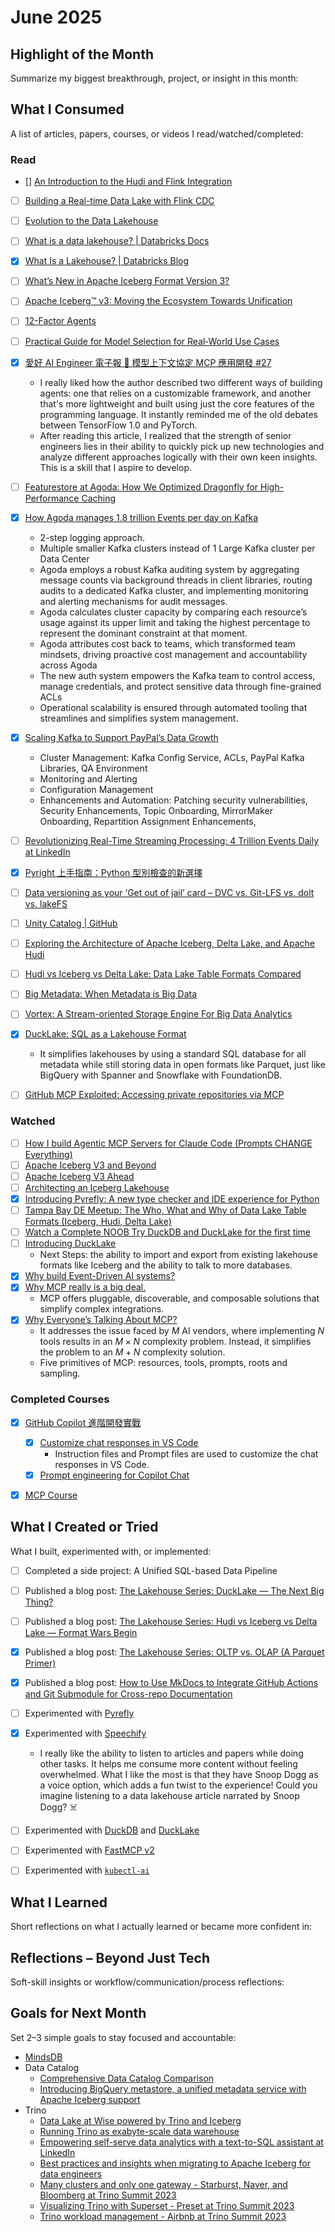 # June 2025

## Highlight of the Month
Summarize my biggest breakthrough, project, or insight in this month:

> 


## What I Consumed
A list of articles, papers, courses, or videos I read/watched/completed:

### Read

- [] [An Introduction to the Hudi and Flink Integration](https://www.onehouse.ai/blog/intro-to-hudi-and-flink)
- [ ] [Building a Real-time Data Lake with Flink CDC](https://nightlies.apache.org/flink/flink-cdc-docs-master/docs/connectors/flink-sources/tutorials/build-real-time-data-lake-tutorial)
- [ ] [Evolution to the Data Lakehouse](https://www.databricks.com/blog/2021/05/19/evolution-to-the-data-lakehouse.html)
- [ ] [What is a data lakehouse? | Databricks Docs](https://docs.databricks.com/aws/en/lakehouse/)
- [x] [What Is a Lakehouse? | Databricks Blog](https://www.databricks.com/blog/2020/01/30/what-is-a-data-lakehouse.html)
- [ ] [What’s New in Apache Iceberg Format Version 3?](https://www.dremio.com/blog/apache-iceberg-v3/)
- [ ] [Apache Iceberg™ v3: Moving the Ecosystem Towards Unification](https://www.databricks.com/blog/apache-icebergtm-v3-moving-ecosystem-towards-unification)
- [ ] [12-Factor Agents](https://github.com/humanlayer/12-factor-agents)
- [ ] [Practical Guide for Model Selection for Real‑World Use Cases](https://cookbook.openai.com/examples/partners/model_selection_guide/model_selection_guide)
- [x] [愛好 AI Engineer 電子報 🚀 模型上下文協定 MCP 應用開發 #27](https://ihower.tw/blog/archives/12744)
    - I really liked how the author described two different ways of building agents: one that relies on a customizable framework, and another that's more lightweight and built using just the core features of the programming language. It instantly reminded me of the old debates between TensorFlow 1.0 and PyTorch.
    - After reading this article, I realized that the strength of senior engineers lies in their ability to quickly pick up new technologies and analyze different approaches logically with their own keen insights. This is a skill that I aspire to develop.
- [ ] [Featurestore at Agoda: How We Optimized Dragonfly for High-Performance Caching](https://medium.com/agoda-engineering/featurestore-at-agoda-how-we-optimized-dragonfly-for-high-performance-caching-4d28c584f612)
- [x] [How Agoda manages 1.8 trillion Events per day on Kafka](https://medium.com/agoda-engineering/how-agoda-manages-1-8-trillion-events-per-day-on-kafka-1d6c3f4a7ad1)
    - 2-step logging approach.
    - Multiple smaller Kafka clusters instead of 1 Large Kafka cluster per Data Center
    - Agoda employs a robust Kafka auditing system by aggregating message counts via background threads in client libraries, routing audits to a dedicated Kafka cluster, and implementing monitoring and alerting mechanisms for audit messages.
    - Agoda calculates cluster capacity by comparing each resource’s usage against its upper limit and taking the highest percentage to represent the dominant constraint at that moment.
    - Agoda attributes cost back to teams, which transformed team mindsets, driving proactive cost management and accountability across Agoda
    - The new auth system empowers the Kafka team to control access, manage credentials, and protect sensitive data through fine-grained ACLs
    - Operational scalability is ensured through automated tooling that streamlines and simplifies system management.
- [x] [Scaling Kafka to Support PayPal’s Data Growth](https://medium.com/paypal-tech/scaling-kafka-to-support-paypals-data-growth-a0b4da420fab)
    - Cluster Management: Kafka Config Service, ACLs, PayPal Kafka Libraries, QA Environment
    - Monitoring and Alerting
    - Configuration Management
    - Enhancements and Automation: Patching security vulnerabilities, Security Enhancements, Topic Onboarding, MirrorMaker Onboarding, Repartition Assignment Enhancements, 
- [ ] [Revolutionizing Real-Time Streaming Processing: 4 Trillion Events Daily at LinkedIn](https://www.linkedin.com/blog/engineering/data-streaming-processing/revolutionizing-real-time-streaming-processing--4-trillion-event)
- [x] [Pyright 上手指南：Python 型別檢查的新選擇](https://blog.kyomind.tw/pyright/)
- [ ] [Data versioning as your ‘Get out of jail’ card – DVC vs. Git-LFS vs. dolt vs. lakeFS](https://lakefs.io/blog/dvc-vs-git-vs-dolt-vs-lakefs/)
- [ ] [Unity Catalog | GitHub](https://github.com/unitycatalog/unitycatalog)
- [ ] [Exploring the Architecture of Apache Iceberg, Delta Lake, and Apache Hudi](https://www.dremio.com/blog/exploring-the-architecture-of-apache-iceberg-delta-lake-and-apache-hudi/)
- [ ] [Hudi vs Iceberg vs Delta Lake: Data Lake Table Formats Compared](https://lakefs.io/blog/hudi-iceberg-and-delta-lake-data-lake-table-formats-compared/)
- [ ] [Big Metadata: When Metadata is Big Data](https://research.google/pubs/big-metadata-when-metadata-is-big-data/)
- [ ] [Vortex: A Stream-oriented Storage Engine For Big Data Analytics](https://research.google/pubs/vortex-a-stream-oriented-storage-engine-for-big-data-analytics/)
- [x] [DuckLake: SQL as a Lakehouse Format](https://duckdb.org/2025/05/27/ducklake.html)
    - It simplifies lakehouses by using a standard SQL database for all metadata while still storing data in open formats like Parquet, just like BigQuery with Spanner and Snowflake with FoundationDB.
- [ ] [GitHub MCP Exploited: Accessing private repositories via MCP](https://invariantlabs.ai/blog/mcp-github-vulnerability)


### Watched

- [ ] [How I build Agentic MCP Servers for Claude Code (Prompts CHANGE Everything)](https://www.youtube.com/watch?v=mKEq_YaJjPI)
- [ ] [Apache Iceberg V3 and Beyond](https://www.youtube.com/watch?v=0C8CLOzNVEU)
- [ ] [Apache Iceberg V3 Ahead](https://www.youtube.com/watch?v=WpcrVlktSyE)
- [ ] [Architecting an Iceberg Lakehouse](https://www.youtube.com/watch?v=Qx4wWAGuW2o)
- [x] [Introducing Pyrefly: A new type checker and IDE experience for Python](https://www.youtube.com/watch?v=LXaFRKrTJVU)
- [ ] [Tampa Bay DE Meetup: The Who, What and Why of Data Lake Table Formats (Iceberg, Hudi, Delta Lake)](https://www.youtube.com/watch?v=1eEcWopaFqE)
- [ ] [Watch a Complete NOOB Try DuckDB and DuckLake for the first time](https://www.youtube.com/watch?v=R_tgEBaEDf0)
- [ ] [Introducing DuckLake](https://www.youtube.com/watch?v=zeonmOO9jm4)
    - Next Steps: the ability to import and export from existing lakehouse formats like Iceberg and the ability to talk to more databases.
- [x] [Why build Event-Driven AI systems?](https://www.youtube.com/watch?v=f3tWgpIZemg)
- [x] [Why MCP really is a big deal.](https://www.youtube.com/watch?v=FLpS7OfD5-s)
    - MCP offers pluggable, discoverable, and composable solutions that simplify complex integrations.
- [x] [Why Everyone’s Talking About MCP?](https://www.youtube.com/watch?v=_d0duu3dED4)
    - It addresses the issue faced by $M$ AI vendors, where implementing $N$ tools results in an $M \times N$ complexity problem. Instead, it simplifies the problem to an $M+N$ complexity solution.
    - Five primitives of MCP: resources, tools, prompts, roots and sampling.

### Completed Courses

- [x] [GitHub Copilot 進階開發實戰](https://learn.duotify.com/courses/gh-copilot-pro)
    - [x] [Customize chat responses in VS Code](https://code.visualstudio.com/docs/copilot/copilot-customization)
        - Instruction files and Prompt files are used to customize the chat responses in VS Code.
    - [x] [Prompt engineering for Copilot Chat](https://code.visualstudio.com/docs/copilot/chat/prompt-crafting)
- [x] [MCP Course](https://huggingface.co/learn/mcp-course/en/unit0/introduction)




## What I Created or Tried
What I built, experimented with, or implemented:

- [ ] Completed a side project: A Unified SQL-based Data Pipeline
- [ ] Published a blog post: [The Lakehouse Series: DuckLake — The Next Big Thing?](../blog/posts/ducklake-the-next-big-thing.md)
- [ ] Published a blog post: [The Lakehouse Series: Hudi vs Iceberg vs Delta Lake — Format Wars Begin](../blog/posts/hudi-vs-iceberg-vs-delta-lake.md)
- [x] Published a blog post: [The Lakehouse Series: OLTP vs. OLAP (A Parquet Primer)](../blog/posts/oltp-vs-olap-a-parquet-primer.md)
- [x] Published a blog post: [How to Use MkDocs to Integrate GitHub Actions and Git Submodule for Cross-repo Documentation](../blog/posts/cross-repo-docs-mkdocs-workflow.md)
- [ ] Experimented with [Pyrefly](https://pyrefly.org/)
- [x] Experimented with [Speechify](https://speechify.com/)
    - I really like the ability to listen to articles and papers while doing other tasks. It helps me consume more content without feeling overwhelmed. What I like the most is that they have Snoop Dogg as a voice option, which adds a fun twist to the experience! Could you imagine listening to a data lakehouse article narrated by Snoop Dogg? ☠️
- [ ] Experimented with [DuckDB](https://duckdb.org/) and [DuckLake](https://ducklake.select/)
- [ ] Experimented with [FastMCP v2](https://github.com/jlowin/fastmcp)
- [ ] Experimented with [`kubectl-ai`](https://github.com/GoogleCloudPlatform/kubectl-ai)


## What I Learned
Short reflections on what I actually learned or became more confident in:




## Reflections – Beyond Just Tech
Soft-skill insights or workflow/communication/process reflections:




## Goals for Next Month
Set 2–3 simple goals to stay focused and accountable:

- [MindsDB](https://github.com/mindsdb/mindsdb)
- Data Catalog
    - [Comprehensive Data Catalog Comparison](https://www.onehouse.ai/blog/comprehensive-data-catalog-comparison)
    - [Introducing BigQuery metastore, a unified metadata service with Apache Iceberg support](https://cloud.google.com/blog/products/data-analytics/introducing-bigquery-metastore-fully-managed-metadata-service)
- Trino
    - [Data Lake at Wise powered by Trino and Iceberg](https://www.youtube.com/watch?v=K5RmYtbeXAc)
    - [Running Trino as exabyte-scale data warehouse](https://www.youtube.com/watch?v=WuUS73QPuZE)
    - [Empowering self-serve data analytics with a text-to-SQL assistant at LinkedIn](https://www.youtube.com/watch?v=rl4GLNEVkjo)
    - [Best practices and insights when migrating to Apache Iceberg for data engineers](https://www.youtube.com/watch?v=dKQ2zShNlyQ)
    - [Many clusters and only one gateway - Starburst, Naver, and Bloomberg at Trino Summit 2023](https://www.youtube.com/watch?v=2qwBcKmQSn0)
    - [Visualizing Trino with Superset - Preset at Trino Summit 2023](https://www.youtube.com/watch?v=idk0GMxs8vE)
    - [Trino workload management - Airbnb at Trino Summit 2023](https://www.youtube.com/watch?v=qZejzyxT2fo)


